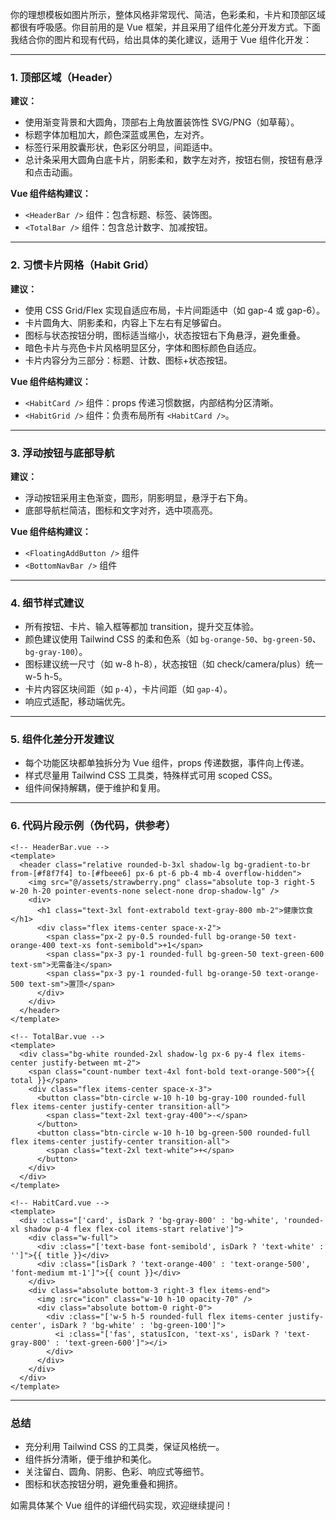 你的理想模板如图片所示，整体风格非常现代、简洁，色彩柔和，卡片和顶部区域都很有呼吸感。你目前用的是 Vue 框架，并且采用了组件化差分开发方式。下面我结合你的图片和现有代码，给出具体的美化建议，适用于 Vue 组件化开发：

---

### 1. 顶部区域（Header）

**建议：**
- 使用渐变背景和大圆角，顶部右上角放置装饰性 SVG/PNG（如草莓）。
- 标题字体加粗加大，颜色深蓝或黑色，左对齐。
- 标签行采用胶囊形状，色彩区分明显，间距适中。
- 总计条采用大圆角白底卡片，阴影柔和，数字左对齐，按钮右侧，按钮有悬浮和点击动画。

**Vue 组件结构建议：**
- `<HeaderBar />` 组件：包含标题、标签、装饰图。
- `<TotalBar />` 组件：包含总计数字、加减按钮。

---

### 2. 习惯卡片网格（Habit Grid）

**建议：**
- 使用 CSS Grid/Flex 实现自适应布局，卡片间距适中（如 gap-4 或 gap-6）。
- 卡片圆角大、阴影柔和，内容上下左右有足够留白。
- 图标与状态按钮分明，图标适当缩小，状态按钮右下角悬浮，避免重叠。
- 暗色卡片与亮色卡片风格明显区分，字体和图标颜色自适应。
- 卡片内容分为三部分：标题、计数、图标+状态按钮。

**Vue 组件结构建议：**
- `<HabitCard />` 组件：props 传递习惯数据，内部结构分区清晰。
- `<HabitGrid />` 组件：负责布局所有 `<HabitCard />`。

---

### 3. 浮动按钮与底部导航

**建议：**
- 浮动按钮采用主色渐变，圆形，阴影明显，悬浮于右下角。
- 底部导航栏简洁，图标和文字对齐，选中项高亮。

**Vue 组件结构建议：**
- `<FloatingAddButton />` 组件
- `<BottomNavBar />` 组件

---

### 4. 细节样式建议

- 所有按钮、卡片、输入框等都加 transition，提升交互体验。
- 颜色建议使用 Tailwind CSS 的柔和色系（如 `bg-orange-50`、`bg-green-50`、`bg-gray-100`）。
- 图标建议统一尺寸（如 w-8 h-8），状态按钮（如 check/camera/plus）统一 w-5 h-5。
- 卡片内容区块间距（如 `p-4`），卡片间距（如 `gap-4`）。
- 响应式适配，移动端优先。

---

### 5. 组件化差分开发建议

- 每个功能区块都单独拆分为 Vue 组件，props 传递数据，事件向上传递。
- 样式尽量用 Tailwind CSS 工具类，特殊样式可用 scoped CSS。
- 组件间保持解耦，便于维护和复用。

---

### 6. 代码片段示例（伪代码，供参考）

```vue
<!-- HeaderBar.vue -->
<template>
  <header class="relative rounded-b-3xl shadow-lg bg-gradient-to-br from-[#f8f7f4] to-[#fbeee6] px-6 pt-6 pb-4 mb-4 overflow-hidden">
    <img src="@/assets/strawberry.png" class="absolute top-3 right-5 w-20 h-20 pointer-events-none select-none drop-shadow-lg" />
    <div>
      <h1 class="text-3xl font-extrabold text-gray-800 mb-2">健康饮食</h1>
      <div class="flex items-center space-x-2">
        <span class="px-2 py-0.5 rounded-full bg-orange-50 text-orange-400 text-xs font-semibold">+1</span>
        <span class="px-3 py-1 rounded-full bg-green-50 text-green-600 text-sm">无需备注</span>
        <span class="px-3 py-1 rounded-full bg-orange-50 text-orange-500 text-sm">置顶</span>
      </div>
    </div>
  </header>
</template>
```

```vue
<!-- TotalBar.vue -->
<template>
  <div class="bg-white rounded-2xl shadow-lg px-6 py-4 flex items-center justify-between mt-2">
    <span class="count-number text-4xl font-bold text-orange-500">{{ total }}</span>
    <div class="flex items-center space-x-3">
      <button class="btn-circle w-10 h-10 bg-gray-100 rounded-full flex items-center justify-center transition-all">
        <span class="text-2xl text-gray-400">-</span>
      </button>
      <button class="btn-circle w-10 h-10 bg-green-500 rounded-full flex items-center justify-center transition-all">
        <span class="text-2xl text-white">+</span>
      </button>
    </div>
  </div>
</template>
```

```vue
<!-- HabitCard.vue -->
<template>
  <div :class="['card', isDark ? 'bg-gray-800' : 'bg-white', 'rounded-xl shadow p-4 flex flex-col items-start relative']">
    <div class="w-full">
      <div :class="['text-base font-semibold', isDark ? 'text-white' : '']">{{ title }}</div>
      <div :class="[isDark ? 'text-orange-400' : 'text-orange-500', 'font-medium mt-1']">{{ count }}</div>
    </div>
    <div class="absolute bottom-3 right-3 flex items-end">
      <img :src="icon" class="w-10 h-10 opacity-70" />
      <div class="absolute bottom-0 right-0">
        <div :class="['w-5 h-5 rounded-full flex items-center justify-center', isDark ? 'bg-white' : 'bg-green-100']">
          <i :class="['fas', statusIcon, 'text-xs', isDark ? 'text-gray-800' : 'text-green-600']"></i>
        </div>
      </div>
    </div>
  </div>
</template>
```

---

### 总结

- 充分利用 Tailwind CSS 的工具类，保证风格统一。
- 组件拆分清晰，便于维护和美化。
- 关注留白、圆角、阴影、色彩、响应式等细节。
- 图标和状态按钮分明，避免重叠和拥挤。

如需具体某个 Vue 组件的详细代码实现，欢迎继续提问！